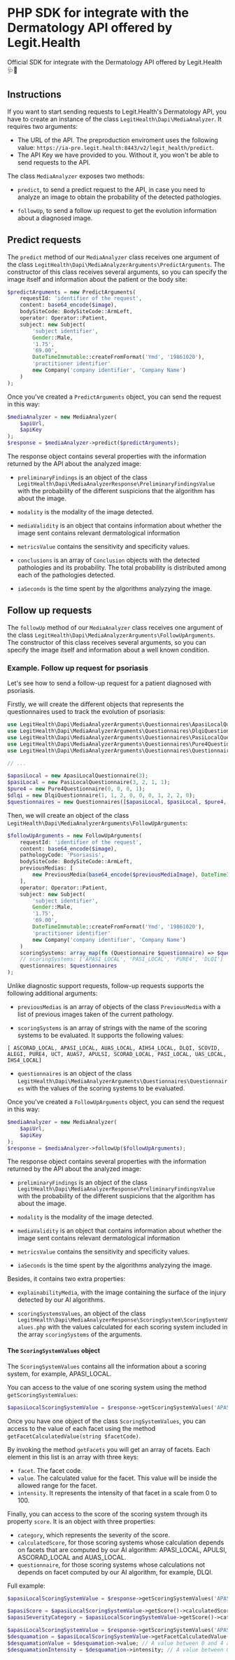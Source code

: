 # PHP SDK for integrate with the Dermatology API offered by Legit.Health

Official SDK for integrate with the Dermatology API offered by Legit.Health 🩺🤖

## Instructions

If you want to start sending requests to Legit.Health's Dermatology API, you have to create an instance of the class `LegitHealth\Dapi\MediaAnalyzer`. It requires two arguments:

- The URL of the API. The preproduction enviroment uses the following value: `https://ia-pre.legit.health:8443/v2/legit_health/predict`.
- The API Key we have provided to you. Without it, you won't be able to send requests to the API.

The class `MediaAnalyzer` exposes two methods:

- `predict`, to send a predict request to the API, in case you need to analyze an image to obtain the probability of the detected pathologies.

- `followUp`, to send a follow up request to get the evolution information about a diagnosed image.

## Predict requests

The `predict` method of our `MediaAnalyzer` class receives one argument of the class `LegitHealth\Dapi\MediaAnalyzerArguments\PredictArguments`. The constructor of this class receives several arguments, so you can specify the image itself and information about the patient or the body site:

```php
$predictArguments = new PredictArguments(
    requestId: 'identifier of the request',
    content: base64_encode($image),
    bodySiteCode: BodySiteCode::ArmLeft,
    operator: Operator::Patient,
    subject: new Subject(
        'subject identifier',
        Gender::Male,
        '1.75',
        '69.00',
        DateTimeImmutable::createFromFormat('Ymd', '19861020'),
        'practitioner identifier'
        new Company('company identifier', 'Company Name')
    )
);
```

Once you've created a `PredictArguments` object, you can send the request in this way:

```php
$mediaAnalyzer = new MediaAnalyzer(
    $apiUrl,
    $apiKey
);
$response = $mediaAnalyzer->predict($predictArguments);
```

The response object contains several properties with the information returned by the API about the analyzed image:

- `preliminaryFindings` is an object of the class `LegitHealth\Dapi\MediaAnalyzerResponse\PreliminaryFindingsValue` with the probability of the different suspicions that the algorithm has about the image.

- `modality` is the modality of the image detected.

- `mediaValidity` is an object that contains information about whether the image sent contains relevant dermatological information

- `metricsValue` contains the sensitivity and specificity values.

- `conclusions` is an array of `Conclusion` objects with the detected pathologies and its probability. The total probability is distributed among each of the pathologies detected.

- `iaSeconds` is the time spent by the algorithms analyzying the image.

## Follow up requests

The `followUp` method of our `MediaAnalyzer` class receives one argument of the class `LegitHealth\Dapi\MediaAnalyzerArguments\FollowUpArguments`. The constructor of this class receives several arguments, so you can specify the image itself and information about a well known condition.

### Example. Follow up request for psoriasis

Let's see how to send a follow-up request for a patient diagnosed with psoriasis.

Firstly, we will create the different objects that represents the questionnaires used to track the evolution of psoriasis:

```php
use LegitHealth\Dapi\MediaAnalyzerArguments\Questionnaires\ApasiLocalQuestionnaire;
use LegitHealth\Dapi\MediaAnalyzerArguments\Questionnaires\DlqiQuestionnaire;
use LegitHealth\Dapi\MediaAnalyzerArguments\Questionnaires\PasiLocalQuestionnaire;
use LegitHealth\Dapi\MediaAnalyzerArguments\Questionnaires\Pure4Questionnaire;
use LegitHealth\Dapi\MediaAnalyzerArguments\Questionnaires\Questionnaires;

// ...

$apasiLocal = new ApasiLocalQuestionnaire(3);
$pasiLocal = new PasiLocalQuestionnaire(3, 2, 1, 1);
$pure4 = new Pure4Questionnaire(0, 0, 0, 1);
$dlqi = new DlqiQuestionnaire(1, 1, 2, 0, 0, 0, 1, 2, 2, 0);
$questionnaires = new Questionnaires([$apasiLocal, $pasiLocal, $pure4, $dlqi]);
```

Then, we will create an object of the class `LegitHealth\Dapi\MediaAnalyzerArguments\FollowUpArguments`:

```php
$followUpArguments = new FollowUpArguments(
    requestId: 'identifier of the request',
    content: base64_encode($image),
    pathologyCode: 'Psoriasis',
    bodySiteCode: BodySiteCode::ArmLeft,
    previousMedias: [
        new PreviousMedia(base64_encode($previousMediaImage), DateTimeImmutable::createFromFormat('Ymd', '20220106'))
    ],
    operator: Operator::Patient,
    subject: new Subject(
        'subject identifier',
        Gender::Male,
        '1.75',
        '69.00',
        DateTimeImmutable::createFromFormat('Ymd', '19861020'),
        'practitioner identifier'
        new Company('company identifier', 'Company Name')
    )
    scoringSystems: array_map(fn (Questionnaire $questionnaire) => $questionnaire->getName(), $questionnaires->questionnaires),
    // scoringSystems: ['APASI_LOCAL', 'PASI_LOCAL', 'PURE4', 'DLQI']
    questionnaires: $questionnaires
);
```

Unlike diagnostic support requests, follow-up requests supports the following additional arguments:

- `previousMedias` is an array of objects of the class `PreviousMedia` with a list of previous images taken of the current pathology.

- `scoringSystems` is an array of strings with the name of the scoring systems to be evaluated. It supports the following values:

```
[ ASCORAD_LOCAL, APASI_LOCAL, AUAS_LOCAL, AIHS4_LOCAL, DLQI, SCOVID, ALEGI, PURE4, UCT, AUAS7, APULSI, SCORAD_LOCAL, PASI_LOCAL, UAS_LOCAL, IHS4_LOCAL]
```

- `questionnaires` is an object of the class `LegitHealth\Dapi\MediaAnalyzerArguments\Questionnaires\Questionnaires` with the values of the scoring systems to be evaluated.

Once you've created a `FollowUpArguments` object, you can send the request in this way:

```php
$mediaAnalyzer = new MediaAnalyzer(
    $apiUrl,
    $apiKey
);
$response = $mediaAnalyzer->followUp($followUpArguments);
```

The response object contains several properties with the information returned by the API about the analyzed image:

- `preliminaryFindings` is an object of the class `LegitHealth\Dapi\MediaAnalyzerResponse\PreliminaryFindingsValue` with the probability of the different suspicions that the algorithm has about the image.

- `modality` is the modality of the image detected.

- `mediaValidity` is an object that contains information about whether the image sent contains relevant dermatological information

- `metricsValue` contains the sensitivity and specificity values.

- `iaSeconds` is the time spent by the algorithms analyzying the image.

Besides, it contains two extra properties:

- `explainabilityMedia`, with the image containing the surface of the injury detected by our AI algorithms.

- `scoringSystemsValues`, an object of the class `LegitHealth\Dapi\MediaAnalyzerResponse\ScoringSystem\ScoringSystemValues.php` with the values calculated for each scoring system included in the array `scoringSystems` of the arguments.

#### The `ScoringSystemValues` object

The `ScoringSystemValues` contains all the information about a scoring system, for example, APASI_LOCAL.

You can access to the value of one scoring system using the method `getScoringSystemValues`:

```php
$apasiLocalScoringSystemValue = $response->getScoringSystemValues('APASI_LOCAL');
```

Once you have one object of the class `ScoringSystemValues`, you can access to the value of each facet using the method `getFacetCalculatedValue(string $facetCode)`.

By invoking the method `getFacets` you will get an array of facets. Each element in this list is an array with three keys:

- `facet`. The facet code.
- `value`. The calculated value for the facet. This value will be inside the allowed range for the facet.
- `intensity`. It represents the intensity of that facet in a scale from 0 to 100.

Finally, you can access to the score of the scoring system through its property `score`. It is an object with three properties:

- `category`, which represents the severity of the score.
- `calculatedScore`, for those scoring systems whose calculation depends on facets that are computed by our AI algorithm: APASI_LOCAL, APULSI, ASCORAD_LOCAL and AUAS_LOCAL.
- `questionnaire`, for those scoring systems whose calculations not depends on facet computed by our AI algorithm, for example, DLQI.

Full example:

```php
$apasiLocalScoringSystemValue = $response->getScoringSystemValues('APASI_LOCAL');

$apasiScore = $apasiLocalScoringSystemValue->getScore()->calculatedScore;
$apasiSeverityCategory = $apasiLocalScoringSystemValue->getScore()->category;

$apasiLocalScoringSystemValue = $response->getScoringSystemValues('APASI_LOCAL');
$desquamation = $apasiLocalScoringSystemValue->getFacetCalculatedValue('desquamation');
$desquamationValue = $desquamation->value; // A value between 0 and 4 as the PASI states
$desquamationIntensity = $desquamation->intensity; // A value between 0 and 100 reflecting the intensity of the desquamation
```

